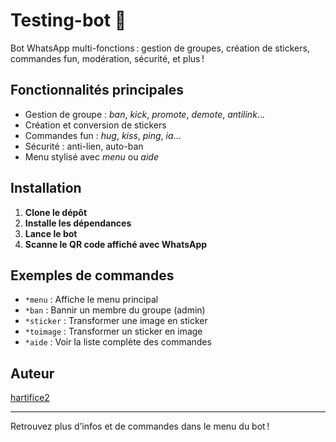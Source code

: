 # Testing-bot 🤖

Bot WhatsApp multi-fonctions : gestion de groupes, création de stickers, commandes fun, modération, sécurité, et plus !

## Fonctionnalités principales

- Gestion de groupe : *ban*, *kick*, *promote*, *demote*, *antilink*…
- Création et conversion de stickers
- Commandes fun : *hug*, *kiss*, *ping*, *ia*…
- Sécurité : anti-lien, auto-ban
- Menu stylisé avec *menu* ou *aide*

## Installation

1. **Clone le dépôt** 
2. **Installe les dépendances**
3. **Lance le bot**
4. **Scanne le QR code affiché avec WhatsApp**

## Exemples de commandes

- `*menu` : Affiche le menu principal
- `*ban` : Bannir un membre du groupe (admin)
- `*sticker` : Transformer une image en sticker
- `*toimage` : Transformer un sticker en image
- `*aide` : Voir la liste complète des commandes

## Auteur

[hartifice2](https://github.com/hartifice2)

---

Retrouvez plus d’infos et de commandes dans le menu du bot !
